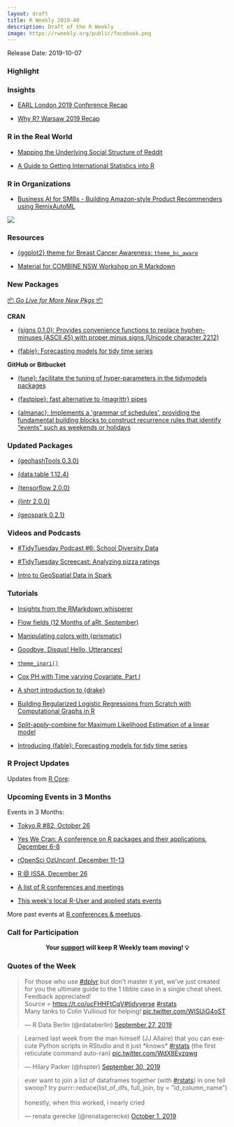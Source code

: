 ```yaml
---
layout: draft
title: R Weekly 2019-40
description: Draft of the R Weekly
image: https://rweekly.org/public/facebook.png
---
```


Release Date: 2019-10-07

###  Highlight



### Insights

+ [EARL London 2019 Conference Recap](https://appsilon.com/earl-london-2019-conference-recap/)

+ [Why R? Warsaw 2019 Recap](https://appsilon.com/why-r-warsaw-2019-recap/)


### R in the Real World

+ [Mapping the Underlying Social Structure of Reddit](https://datadiarist.github.io/post/mapping-the-underlying-social-structure-of-reddit/)

+ [A Guide to Getting International Statistics into R](https://erikgahner.dk/2019/a-guide-to-getting-international-statistics-into-r/)


###  R in Organizations

+ [Business AI for SMBs - Building Amazon-style Product Recommenders using RemixAutoML](https://www.remixinstitute.com/blog/business-ai-for-small-to-medium-sized-businesses-with-remixautoml)

![](https://i2.wp.com/www.remixinstitute.com/wp-content/uploads/technology-companies-rd-expenditures-2017-remix-institute.png?w=1536&ssl=1)

###  Resources

+ [{ggplot2} theme for Breast Cancer Awareness: `theme_bc_aware`](https://github.com/louisahsmith/theme_bc_aware)
![]()

+ [Material for COMBINE NSW Workshop on R Markdown](https://github.com/emitanaka/combine2019)

###  New Packages

<p class="added-hostname"><a href="https://rweekly.org/live" target="_blank" class="externalLink">📦 <i>Go Live for More New Pkgs</i> 📦</a></p>

**CRAN**

+ [{signs 0.1.0}: Provides convenience functions to replace hyphen-minuses (ASCII 45) with proper minus signs (Unicode character 2212)](https://cran.r-project.org/package=signs)

+ [{fable}: Forecasting models for tidy time series](https://cran.r-project.org/package=fable)

**GitHub or Bitbucket**

+ [{tune}: facilitate the tuning of hyper-parameters in the tidymodels packages](https://github.com/tidymodels/tune)

+ [{fastpipe}: fast alternative to {magrittr} pipes](https://github.com/moodymudskipper/fastpipe)

+ [{almanac}: Implements a 'grammar of schedules', providing the fundamental building blocks to construct recurrence rules that identify “events” such as weekends or holidays](https://github.com/DavisVaughan/almanac)

### Updated Packages

+ [{geohashTools 0.3.0}](https://github.com/MichaelChirico/geohashTools)

+ [{data.table 1.12.4}](https://cran.r-project.org/package=data.table)

+ [{tensorflow 2.0.0}](https://cran.r-project.org/package=tensorflow)

+ [{lintr 2.0.0}](https://www.jimhester.com/post/lintr-2-0-0/)

+ [{geospark 0.2.1}](https://cran.r-project.org/package=geospark)

###  Videos and Podcasts

+ [#TidyTuesday Podcast #6: School Diversity Data](https://www.tidytuesday.com/6)

+ [#TidyTuesday Screecast: Analyzing pizza ratings](https://www.youtube.com/watch?v=Mkac8DHScps)

+ [Intro to GeoSpatial Data in Spark](https://www.youtube.com/watch?v=qgCAqL6uKRA)

###  Tutorials

+ [Insights from the RMarkdown whisperer](http://jenrichmond.rbind.io/post/insights-from-the-markdown-whisperer/)

+ [Flow fields (12 Months of aRt, September)](https://www.williamrchase.com/post/flow-fields-12-months-of-art-september/)
![]()

+ [Manipulating colors with {prismatic}](https://www.hvitfeldt.me/blog/manipulating-colors-with-prismatic/)

+ [Goodbye, Disqus! Hello, Utterances!](https://masalmon.eu/2019/10/02/disqus/)

+ [`theme_inari()`](http://lenkiefer.com/2019/09/23/theme-inari/)

+ [Cox PH with Time varying Covariate, Part I](https://www.leynu.com/post/2019-09-28-surv-time-varying/)

+ [A short introduction to {drake}](https://data.nozav.org/post/2019-a-short-introduction-to-drake/)

+ [Building Regularized Logistic Regressions from Scratch with Computational Graphs in R](https://nanx.me/blog/post/cgraph-logreg/)

+ [Split-apply-combine for Maximum Likelihood Estimation of a linear model](https://www.brodrigues.co/blog/2019-10-05-parallel_maxlik/)

+ [Introducing {fable}: Forecasting models for tidy time series](https://blog.mitchelloharawild.com/blog/fable/)

<!--<div class="post-more-begin></div><div class="post-more-end"></div>-->

###  R Project Updates

Updates from [R Core](http://developer.r-project.org/blosxom.cgi/R-devel/NEWS):


###  Upcoming Events in 3 Months

Events in 3 Months:

+ [Tokyo.R #82, October 26](https://tokyor.connpass.com/)

+ [Yes We Cran: A conference on R packages and their applications, December 6-8](https://www.thinksisu.org/event/yeswecran/)

+ [rOpenSci OzUnconf, December 11-13](https://ozunconf19.ropensci.org/) 

+ [R @ ISSA, December 26](https://r-iisa2019.rbind.io/)

+ [A list of R conferences and meetings](https://jumpingrivers.github.io/meetingsR/events.html)

+ [This week's local R-User and applied stats events](https://community.rstudio.com/c/irl)


More past events at [R conferences & meetups](https://conf.rweekly.org).

###  Call for Participation


<p class="hide-support added-hostname support-rweekly" style="text-align: center;font-weight: bold;">Your <a class="non-visited externalLink" href="https://www.patreon.com/rweekly" onclick="pas(this)">support</a> will keep R Weekly team moving! 💡</p>

###  Quotes of the Week

<blockquote class="twitter-tweet"><p lang="en" dir="ltr">For those who use <a href="https://twitter.com/hashtag/dplyr?src=hash&amp;ref_src=twsrc%5Etfw">#dplyr</a> but don&#39;t master it yet, we&#39;ve just created for you the ultimate guide to the 1 tibble case in a single cheat sheet. Feedback appreciated!<br>Source = <a href="https://t.co/ucFHHFtCqV">https://t.co/ucFHHFtCqV</a><a href="https://twitter.com/hashtag/tidyverse?src=hash&amp;ref_src=twsrc%5Etfw">#tidyverse</a> <a href="https://twitter.com/hashtag/rstats?src=hash&amp;ref_src=twsrc%5Etfw">#rstats</a><br>Many tanks to Colin Vullioud for helping! <a href="https://t.co/WISUiG4oST">pic.twitter.com/WISUiG4oST</a></p>&mdash; R Data Berlin (@rdataberlin) <a href="https://twitter.com/rdataberlin/status/1177640285477703680?ref_src=twsrc%5Etfw">September 27, 2019</a></blockquote> <script async src="https://platform.twitter.com/widgets.js" charset="utf-8"></script> 

<blockquote class="twitter-tweet"><p lang="en" dir="ltr">Learned last week from the man himself (JJ Allaire) that you can execute Python scripts in RStudio and it just *knows* <a href="https://twitter.com/hashtag/rstats?src=hash&amp;ref_src=twsrc%5Etfw">#rstats</a> (the first reticulate command auto-ran) <a href="https://t.co/WdX8Evzqwg">pic.twitter.com/WdX8Evzqwg</a></p>&mdash; Hilary Parker (@hspter) <a href="https://twitter.com/hspter/status/1178799955999281152?ref_src=twsrc%5Etfw">September 30, 2019</a></blockquote> <script async src="https://platform.twitter.com/widgets.js" charset="utf-8"></script> 

<blockquote class="twitter-tweet"><p lang="en" dir="ltr">ever want to join a list of dataframes together (with <a href="https://twitter.com/hashtag/rstats?src=hash&amp;ref_src=twsrc%5Etfw">#rstats</a>) in one fell swoop? try purrr::reduce(list_of_dfs, full_join, by = &quot;id_column_name&quot;)<br><br>honestly, when this worked, i nearly cried</p>&mdash; renata gerecke (@renatagerecke) <a href="https://twitter.com/renatagerecke/status/1179161290662653958?ref_src=twsrc%5Etfw">October 1, 2019</a></blockquote> <script async src="https://platform.twitter.com/widgets.js" charset="utf-8"></script> 
